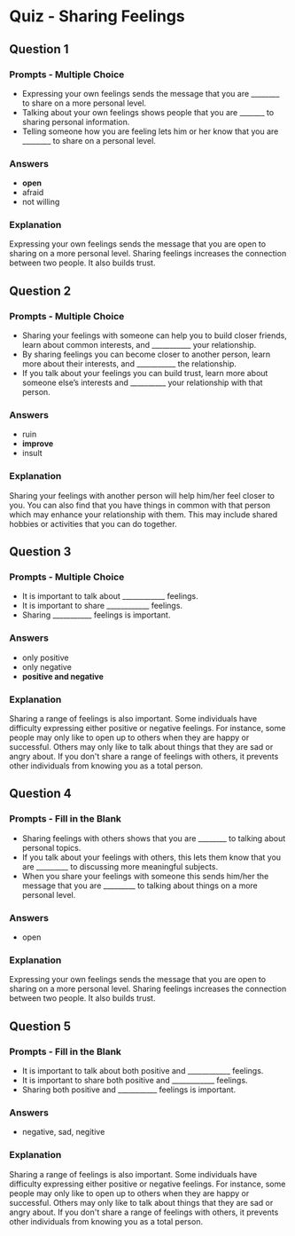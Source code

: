 # Quiz - Sharing Feelings

## Question 1

### Prompts - Multiple Choice
+ Expressing your own feelings sends the message that you are ________ to share on a more personal level.
+ Talking about your own feelings shows people that you are _______ to sharing personal information.
+ Telling someone how you are feeling lets him or her know that you are ________ to share on a personal level.

### Answers
+ __open__
+ afraid
+ not willing

### Explanation
Expressing your own feelings sends the message that you are open to sharing on a more personal level. Sharing feelings increases the connection between two people. It also builds trust.

## Question 2

### Prompts - Multiple Choice
+ Sharing your feelings with someone can help you to build closer friends, learn about common interests, and ___________ your relationship.
+ By sharing feelings you can become closer to another person, learn more about their interests, and ___________ the relationship.
+ If you talk about your feelings you can build trust, learn more about someone else’s interests and __________ your relationship with that person.

### Answers
+ ruin
+ __improve__
+ insult

### Explanation
Sharing your feelings with another person will help him/her feel closer to you. You can also find that you have things in common with that person which may enhance your relationship with them. This may include shared hobbies or activities that you can do together.

## Question 3

### Prompts - Multiple Choice
+ It is important to talk about ____________ feelings.
+ It is important to share ____________ feelings.
+ Sharing ___________ feelings is important.

### Answers
+ only positive
+ only negative
+ __positive and negative__

### Explanation
Sharing a range of feelings is also important. Some individuals have difficulty expressing either positive or negative feelings. For instance, some people may only like to open up to others when they are happy or successful. Others may only like to talk about things that they are sad or angry about. If you don't share a range of feelings with others, it prevents other individuals from knowing you as a total person.

## Question 4

### Prompts - Fill in the Blank
+ Sharing feelings with others shows that you are ________ to talking about personal topics.
+ If you talk about your feelings with others, this lets them know that you are _________ to discussing more meaningful subjects.
+ When you share your feelings with someone this sends him/her the message that you are _________ to talking about things on a more personal level.

### Answers
+ open

### Explanation
Expressing your own feelings sends the message that you are open to sharing on a more personal level. Sharing feelings increases the connection between two people. It also builds trust.

## Question 5

### Prompts - Fill in the Blank
+ It is important to talk about both positive and ____________ feelings.
+ It is important to share both positive and ____________ feelings.
+ Sharing both positive and ___________ feelings is important.

### Answers
+ negative, sad, negitive

### Explanation
Sharing a range of feelings is also important. Some individuals have difficulty expressing either positive or negative feelings. For instance, some people may only like to open up to others when they are happy or successful. Others may only like to talk about things that they are sad or angry about. If you don't share a range of feelings with others, it prevents other individuals from knowing you as a total person.

